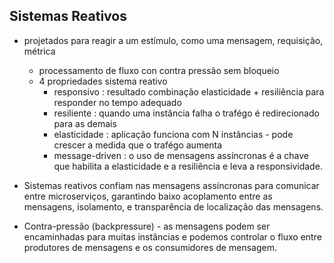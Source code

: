 ## Sistemas Reativos

- projetados para reagir a um estímulo, como uma mensagem, requisição, métrica

  - processamento de fluxo con contra pressão sem bloqueio
  - 4 propriedades sistema reativo
    - responsivo : resultado combinação elasticidade + resiliência para responder no tempo adequado
    - resiliente : quando uma instância falha o trafégo é redirecionado para as demais
    - elasticidade : aplicação funciona com N instâncias - pode crescer a medida que o trafégo aumenta
    - message-driven : o uso de mensagens assíncronas é a chave que habilita a elasticidade e a resiliência e leva a responsividade.

- Sistemas reativos confiam nas mensagens assíncronas para comunicar entre microserviços, garantindo baixo acoplamento entre as mensagens, isolamento, e transparência de localização das mensagens.

- Contra-pressão (backpressure) - as mensagens podem ser encaminhadas para muitas instâncias e podemos controlar o fluxo entre produtores de mensagens e os consumidores de mensagem.

